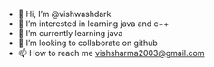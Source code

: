 - 👋 Hi, I’m @vishwashdark
- 👀 I’m interested in learning java and c++
- 🌱 I’m currently learning java
- 💞️ I’m looking to collaborate on github
- 📫 How to reach me vishsharma2003@gmail.com

<!---
vishwashdark/vishwashdark is a ✨ special ✨ repository because its `README.md` (this file) appears on your GitHub profile.
You can click the Preview link to take a look at your changes.
--->
